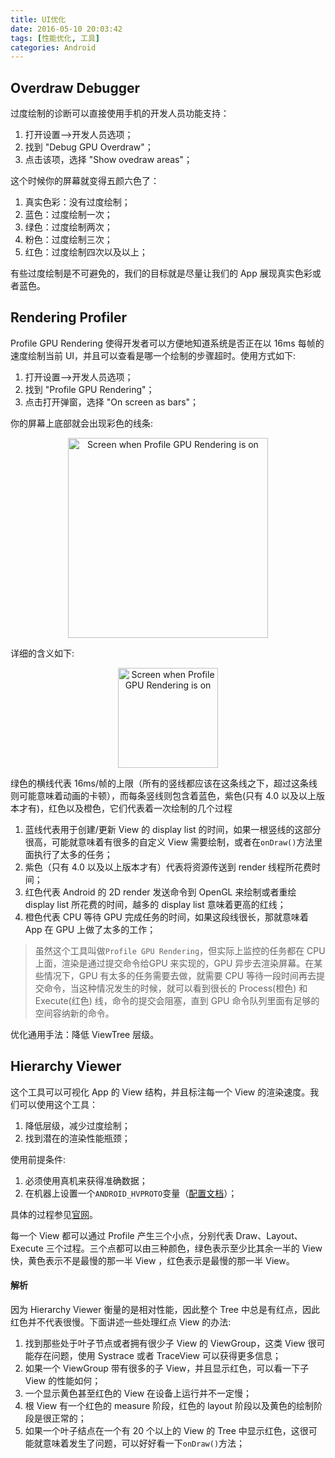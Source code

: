 ```yaml
---
title: UI优化
date: 2016-05-10 20:03:42
tags: [性能优化, 工具]
categories: Android
---
```


## Overdraw Debugger
过度绘制的诊断可以直接使用手机的开发人员功能支持：

1. 打开设置——>开发人员选项；
2. 找到 "Debug GPU Overdraw"；
3. 点击该项，选择 "Show ovedraw areas"；

这个时候你的屏幕就变得五颜六色了：

1. 真实色彩：没有过度绘制；
2. 蓝色：过度绘制一次；
3. 绿色：过度绘制两次；
4. 粉色：过度绘制三次；
5. 红色：过度绘制四次以及以上；

有些过度绘制是不可避免的，我们的目标就是尽量让我们的 App 展现真实色彩或者蓝色。

## Rendering Profiler
Profile GPU Rendering 使得开发者可以方便地知道系统是否正在以 16ms 每帧的速度绘制当前 UI，并且可以查看是哪一个绘制的步骤超时。使用方式如下:

1. 打开设置——>开发人员选项；
2. 找到 "Profile GPU Rendering"；
3. 点击打开弹窗，选择 "On screen as bars"；

你的屏幕上底部就会出现彩色的线条:
<div align="center"><img src="../../images/gpu_onscreen_as_bars.png" height="320" alt="Screen when Profile GPU Rendering is on"/></div>

详细的含义如下:
<div align="center"><img src="../../images/profile_while_gpu_rendering_on.png" height="160" alt="Screen when Profile GPU Rendering is on"/></div>

绿色的横线代表 16ms/帧的上限（所有的竖线都应该在这条线之下，超过这条线则可能意味着动画的卡顿），而每条竖线则包含着蓝色，紫色(只有 4.0 以及以上版本才有)，红色以及橙色，它们代表着一次绘制的几个过程

1. 蓝线代表用于创建/更新 View 的 display list 的时间，如果一根竖线的这部分很高，可能就意味着有很多的自定义 View 需要绘制，或者在`onDraw()`方法里面执行了太多的任务；
2. 紫色（只有 4.0 以及以上版本才有）代表将资源传送到 render 线程所花费时间；
3. 红色代表 Android 的 2D render 发送命令到 OpenGL 来绘制或者重绘 display list 所花费的时间，越多的 display list 意味着更高的红线；
4. 橙色代表 CPU 等待 GPU 完成任务的时间，如果这段线很长，那就意味着 App 在 GPU 上做了太多的工作；

>虽然这个工具叫做`Profile GPU Rendering`，但实际上监控的任务都在 CPU 上面，渲染是通过提交命令给GPU 来实现的，GPU 异步去渲染屏幕。在某些情况下，GPU 有太多的任务需要去做，就需要 CPU 等待一段时间再去提交命令，当这种情况发生的时候，就可以看到很长的 Process(橙色) 和 Execute(红色) 线，命令的提交会阻塞，直到 GPU 命令队列里面有足够的空间容纳新的命令。

优化通用手法：降低 ViewTree 层级。

## Hierarchy Viewer
这个工具可以可视化 App 的 View 结构，并且标注每一个 View 的渲染速度。我们可以使用这个工具：

1. 降低层级，减少过度绘制；
2. 找到潜在的渲染性能瓶颈；

使用前提条件:

1. 必须使用真机来获得准确数据；
2. 在机器上设置一个`ANDROID_HVPROTO`变量（[配置文档](http://developer.android.com/intl/zh-cn/tools/performance/hierarchy-viewer/setup.html)）；

具体的过程参见[官网](http://developer.android.com/intl/zh-cn/tools/performance/hierarchy-viewer/profiling.html)。

每一个 View 都可以通过 Profile 产生三个小点，分别代表 Draw、Layout、Execute 三个过程。三个点都可以由三种颜色，绿色表示至少比其余一半的 View 快，黄色表示不是最慢的那一半 View ，红色表示是最慢的那一半 View。

#### 解析
因为 Hierarchy Viewer 衡量的是相对性能，因此整个 Tree 中总是有红点，因此红色并不代表很慢。下面讲述一些处理红点 View 的办法:

1. 找到那些处于叶子节点或者拥有很少子 View 的 ViewGroup，这类 View 很可能存在问题，使用 Systrace 或者 TraceView 可以获得更多信息；
2. 如果一个 ViewGroup 带有很多的子 View，并且显示红色，可以看一下子 View 的性能如何；
3. 一个显示黄色甚至红色的 View 在设备上运行并不一定慢；
4. 根 View 有一个红色的 measure 阶段，红色的 layout 阶段以及黄色的绘制阶段是很正常的；
5. 如果一个叶子结点在一个有 20 个以上的 View 的 Tree 中显示红色，这很可能就意味着发生了问题，可以好好看一下`onDraw()`方法；
